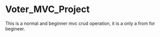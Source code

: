 # Voter_MVC_Project
This is a normal and beginner mvc crud operation, it is a only a from for begineer.
